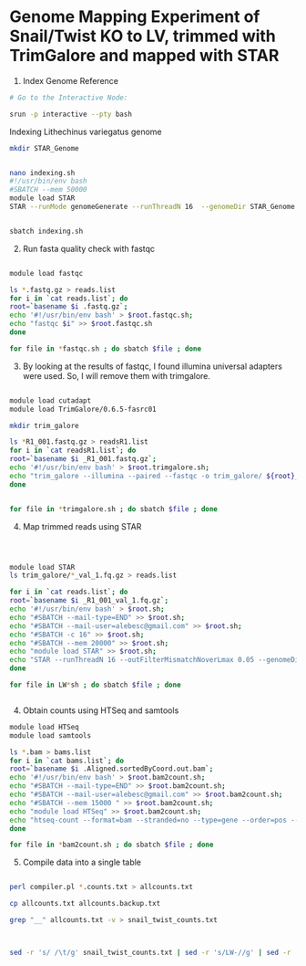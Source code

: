 # Genome Mapping Experiment of Snail/Twist KO to LV, trimmed with TrimGalore and mapped with STAR

1. Index Genome Reference

```bash
# Go to the Interactive Node:

srun -p interactive --pty bash
```
Indexing Lithechinus variegatus genome

```bash
mkdir STAR_Genome


nano indexing.sh
#!/usr/bin/env bash
#SBATCH --mem 50000
module load STAR
STAR --runMode genomeGenerate --runThreadN 16  --genomeDir STAR_Genome --genomeFastaFiles STAR_Genome/Lvar_scaffolds.fasta --sjdbGTFfile STAR_Genome/Lvar.braker.pasa.gff --genomeSAindexNbases 13 --sjdbOverhang=150


sbatch indexing.sh
```


2. Run fasta quality check with fastqc


```bash

module load fastqc

ls *.fastq.gz > reads.list
for i in `cat reads.list`; do
root=`basename $i .fastq.gz`;
echo '#!/usr/bin/env bash' > $root.fastqc.sh;
echo "fastqc $i" >> $root.fastqc.sh
done

for file in *fastqc.sh ; do sbatch $file ; done
```
3. By looking at the results of fastqc, I found illumina universal adapters were used. So, I will remove them with trimgalore.

```bash

module load cutadapt
module load TrimGalore/0.6.5-fasrc01

mkdir trim_galore

ls *R1_001.fastq.gz > readsR1.list
for i in `cat readsR1.list`; do
root=`basename $i _R1_001.fastq.gz`;
echo '#!/usr/bin/env bash' > $root.trimgalore.sh;
echo "trim_galore --illumina --paired --fastqc -o trim_galore/ ${root}_R1_001.fastq.gz ${root}_R2_001.fastq.gz " >> $root.trimgalore.sh
done


for file in *trimgalore.sh ; do sbatch $file ; done
```




4. Map trimmed reads using STAR


```bash



module load STAR
ls trim_galore/*_val_1.fq.gz > reads.list

for i in `cat reads.list`; do
root=`basename $i _R1_001_val_1.fq.gz`;
echo '#!/usr/bin/env bash' > $root.sh;
echo "#SBATCH --mail-type=END" >> $root.sh;
echo "#SBATCH --mail-user=alebesc@gmail.com" >> $root.sh;
echo "#SBATCH -c 16" >> $root.sh;
echo "#SBATCH --mem 20000" >> $root.sh;
echo "module load STAR" >> $root.sh;
echo "STAR --runThreadN 16 --outFilterMismatchNoverLmax 0.05 --genomeDir /data/wraycompute/alejo/snail_twist_experiment_STAR/STAR_Genome  --readFilesIn $i trim_galore/${root}_R2_001_val_2.fq.gz --outFilterMultimapNmax 1 --outSAMtype BAM SortedByCoordinate --readFilesCommand zcat --twopassMode Basic --outReadsUnmapped Fastx --outFileNamePrefix ${root}." >> $root.sh
done

for file in LW*sh ; do sbatch $file ; done



```




4. Obtain counts using HTSeq and samtools

```bash
module load HTSeq
module load samtools

ls *.bam > bams.list
for i in `cat bams.list`; do
root=`basename $i .Aligned.sortedByCoord.out.bam`;
echo '#!/usr/bin/env bash' > $root.bam2count.sh;
echo "#SBATCH --mail-type=END" >> $root.bam2count.sh;
echo "#SBATCH --mail-user=alebesc@gmail.com" >> $root.bam2count.sh;
echo "#SBATCH --mem 15000 " >> $root.bam2count.sh;
echo "module load HTSeq" >> $root.bam2count.sh;
echo "htseq-count --format=bam --stranded=no --type=gene --order=pos --idattr=ID $i STAR_Genome/Lvar.braker.pasa.gff > $root.counts.txt" >> $root.bam2count.sh
done

for file in *bam2count.sh ; do sbatch $file ; done


```

5. Compile data into a single table


```bash

perl compiler.pl *.counts.txt > allcounts.txt

cp allcounts.txt allcounts.backup.txt

grep "__" allcounts.txt -v > snail_twist_counts.txt



sed -r 's/ /\t/g' snail_twist_counts.txt | sed -r 's/LW-//g' | sed -r 's/.counts.txt//g' > snail.twist_counts_final.txt



```


